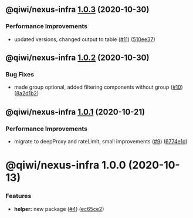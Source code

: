 ## @qiwi/nexus-infra [1.0.3](https://github.com/qiwi/nexus/compare/@qiwi/nexus-infra@1.0.2...@qiwi/nexus-infra@1.0.3) (2020-10-30)


### Performance Improvements

* updated versions, changed output to table ([#11](https://github.com/qiwi/nexus/issues/11)) ([510ee37](https://github.com/qiwi/nexus/commit/510ee37cf449162841f773f55d11fa76118f8872))

## @qiwi/nexus-infra [1.0.2](https://github.com/qiwi/nexus/compare/@qiwi/nexus-infra@1.0.1...@qiwi/nexus-infra@1.0.2) (2020-10-30)


### Bug Fixes

* made group optional, added filtering components without group ([#10](https://github.com/qiwi/nexus/issues/10)) ([8a2d1b2](https://github.com/qiwi/nexus/commit/8a2d1b2cbc6a7bccf0f678b51e10a9f3fa0fb567))

## @qiwi/nexus-infra [1.0.1](https://github.com/qiwi/nexus/compare/@qiwi/nexus-infra@1.0.0...@qiwi/nexus-infra@1.0.1) (2020-10-21)


### Performance Improvements

* migrate to deepProxy and rateLimit, small improvements  ([#9](https://github.com/qiwi/nexus/issues/9)) ([6774e1d](https://github.com/qiwi/nexus/commit/6774e1d244bb77bac7c7892563b70947cf6dc4d2))

# @qiwi/nexus-infra 1.0.0 (2020-10-13)


### Features

* **helper:** new package ([#4](https://github.com/qiwi/nexus/issues/4)) ([ec65ce2](https://github.com/qiwi/nexus/commit/ec65ce2f7e4ef065a8047997f3fea4fce236821b))
